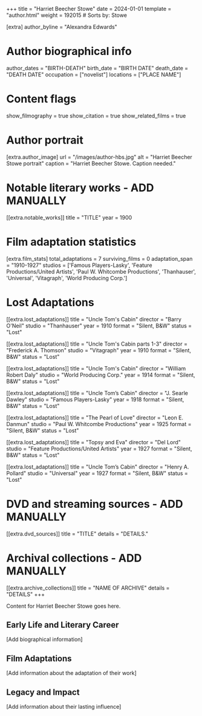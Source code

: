 +++
title = "Harriet Beecher Stowe"
date = 2024-01-01
template = "author.html"
weight = 192015  # Sorts by: Stowe

[extra]
author_byline = "Alexandra Edwards"

# Author biographical info
author_dates = "BIRTH-DEATH"
birth_date = "BIRTH DATE"
death_date = "DEATH DATE"
occupation = ["novelist"]
locations = ["PLACE NAME"]

# Content flags
show_filmography = true
show_citation = true
show_related_films = true

# Author portrait
[extra.author_image]
url = "/images/author-hbs.jpg"
alt = "Harriet Beecher Stowe portrait"
caption = "Harriet Beecher Stowe. Caption needed."

# Notable literary works - ADD MANUALLY
[[extra.notable_works]]
title = "TITLE"
year = 1900

# Film adaptation statistics
[extra.film_stats]
total_adaptations = 7
surviving_films = 0
adaptation_span = "1910-1927"
studios = ['Famous Players-Lasky', 'Feature Productions/United Artists', 'Paul W. Whitcombe Productions', 'Thanhauser', 'Universal', 'Vitagraph', 'World Producing Corp.']
# Lost Adaptations
[[extra.lost_adaptations]]
title = "Uncle Tom's Cabin"
director = "Barry O'Neil"
studio = "Thanhauser"
year = 1910
format = "Silent, B&W"
status = "Lost"

[[extra.lost_adaptations]]
title = "Uncle Tom's Cabin parts 1-3"
director = "Frederick A. Thomson"
studio = "Vitagraph"
year = 1910
format = "Silent, B&W"
status = "Lost"

[[extra.lost_adaptations]]
title = "Uncle Tom's Cabin"
director = "William Robert Daly"
studio = "World Producing Corp."
year = 1914
format = "Silent, B&W"
status = "Lost"

[[extra.lost_adaptations]]
title = "Uncle Tom’s Cabin"
director = "J. Searle Dawley"
studio = "Famous Players-Lasky"
year = 1918
format = "Silent, B&W"
status = "Lost"

[[extra.lost_adaptations]]
title = "The Pearl of Love"
director = "Leon E. Danmun"
studio = "Paul W. Whitcombe Productions"
year = 1925
format = "Silent, B&W"
status = "Lost"

[[extra.lost_adaptations]]
title = "Topsy and Eva"
director = "Del Lord"
studio = "Feature Productions/United Artists"
year = 1927
format = "Silent, B&W"
status = "Lost"

[[extra.lost_adaptations]]
title = "Uncle Tom’s Cabin"
director = "Henry A. Pollard"
studio = "Universal"
year = 1927
format = "Silent, B&W"
status = "Lost"


# DVD and streaming sources - ADD MANUALLY
[[extra.dvd_sources]]
title = "TITLE"
details = "DETAILS."

# Archival collections - ADD MANUALLY
[[extra.archive_collections]]
title = "NAME OF ARCHIVE"
details = "DETAILS"
+++

Content for Harriet Beecher Stowe goes here. 

## Early Life and Literary Career

[Add biographical information]

## Film Adaptations

[Add information about the adaptation of their work]

## Legacy and Impact

[Add information about their lasting influence]
